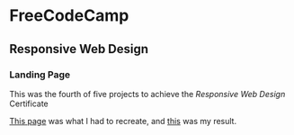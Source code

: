 # FreeCodeCamp
## Responsive Web Design
### Landing Page

This was the fourth of five projects to achieve the *Responsive Web Design* Certificate 

[This page](https://product-landing-page.freecodecamp.rocks/#how-it-works) was what I had to recreate, and [this](https://stefankarlsson1230.github.io/-FreeCodeCamp-Responsive-Web-Design-Landing-Page/) was my result.